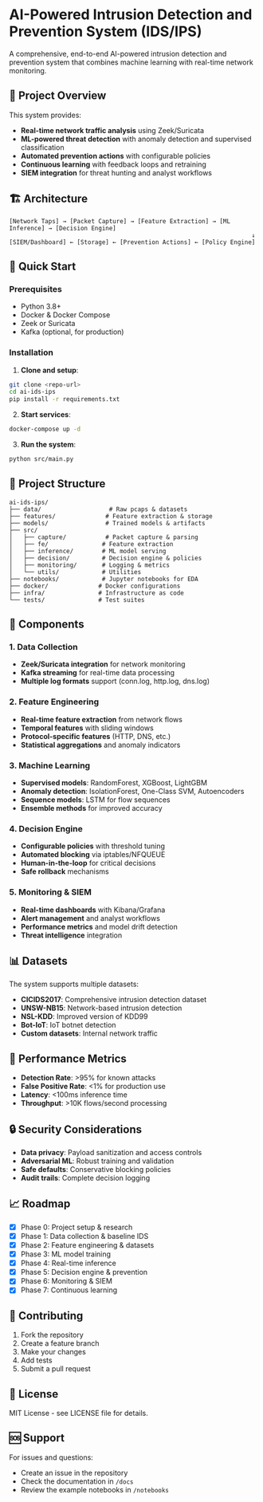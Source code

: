 # AI-Powered Intrusion Detection and Prevention System (IDS/IPS)

A comprehensive, end-to-end AI-powered intrusion detection and prevention system that combines machine learning with real-time network monitoring.

## 🎯 Project Overview

This system provides:
- **Real-time network traffic analysis** using Zeek/Suricata
- **ML-powered threat detection** with anomaly detection and supervised classification
- **Automated prevention actions** with configurable policies
- **Continuous learning** with feedback loops and retraining
- **SIEM integration** for threat hunting and analyst workflows

## 🏗️ Architecture

```
[Network Taps] → [Packet Capture] → [Feature Extraction] → [ML Inference] → [Decision Engine]
                                                                    ↓
[SIEM/Dashboard] ← [Storage] ← [Prevention Actions] ← [Policy Engine]
```

## 🚀 Quick Start

### Prerequisites
- Python 3.8+
- Docker & Docker Compose
- Zeek or Suricata
- Kafka (optional, for production)

### Installation

1. **Clone and setup**:
```bash
git clone <repo-url>
cd ai-ids-ips
pip install -r requirements.txt
```

2. **Start services**:
```bash
docker-compose up -d
```

3. **Run the system**:
```bash
python src/main.py
```

## 📁 Project Structure

```
ai-ids-ips/
├── data/                   # Raw pcaps & datasets
├── features/              # Feature extraction & storage
├── models/                # Trained models & artifacts
├── src/
│   ├── capture/           # Packet capture & parsing
│   ├── fe/               # Feature extraction
│   ├── inference/        # ML model serving
│   ├── decision/         # Decision engine & policies
│   ├── monitoring/       # Logging & metrics
│   └── utils/            # Utilities
├── notebooks/            # Jupyter notebooks for EDA
├── docker/              # Docker configurations
├── infra/               # Infrastructure as code
└── tests/               # Test suites
```

## 🔧 Components

### 1. Data Collection
- **Zeek/Suricata integration** for network monitoring
- **Kafka streaming** for real-time data processing
- **Multiple log formats** support (conn.log, http.log, dns.log)

### 2. Feature Engineering
- **Real-time feature extraction** from network flows
- **Temporal features** with sliding windows
- **Protocol-specific features** (HTTP, DNS, etc.)
- **Statistical aggregations** and anomaly indicators

### 3. Machine Learning
- **Supervised models**: RandomForest, XGBoost, LightGBM
- **Anomaly detection**: IsolationForest, One-Class SVM, Autoencoders
- **Sequence models**: LSTM for flow sequences
- **Ensemble methods** for improved accuracy

### 4. Decision Engine
- **Configurable policies** with threshold tuning
- **Automated blocking** via iptables/NFQUEUE
- **Human-in-the-loop** for critical decisions
- **Safe rollback** mechanisms

### 5. Monitoring & SIEM
- **Real-time dashboards** with Kibana/Grafana
- **Alert management** and analyst workflows
- **Performance metrics** and model drift detection
- **Threat intelligence** integration

## 📊 Datasets

The system supports multiple datasets:
- **CICIDS2017**: Comprehensive intrusion detection dataset
- **UNSW-NB15**: Network-based intrusion detection
- **NSL-KDD**: Improved version of KDD99
- **Bot-IoT**: IoT botnet detection
- **Custom datasets**: Internal network traffic

## 🎯 Performance Metrics

- **Detection Rate**: >95% for known attacks
- **False Positive Rate**: <1% for production use
- **Latency**: <100ms inference time
- **Throughput**: >10K flows/second processing

## 🔒 Security Considerations

- **Data privacy**: Payload sanitization and access controls
- **Adversarial ML**: Robust training and validation
- **Safe defaults**: Conservative blocking policies
- **Audit trails**: Complete decision logging

## 📈 Roadmap

- [x] Phase 0: Project setup & research
- [x] Phase 1: Data collection & baseline IDS
- [x] Phase 2: Feature engineering & datasets
- [x] Phase 3: ML model training
- [x] Phase 4: Real-time inference
- [x] Phase 5: Decision engine & prevention
- [x] Phase 6: Monitoring & SIEM
- [x] Phase 7: Continuous learning

## 🤝 Contributing

1. Fork the repository
2. Create a feature branch
3. Make your changes
4. Add tests
5. Submit a pull request

## 📄 License

MIT License - see LICENSE file for details.

## 🆘 Support

For issues and questions:
- Create an issue in the repository
- Check the documentation in `/docs`
- Review the example notebooks in `/notebooks`
